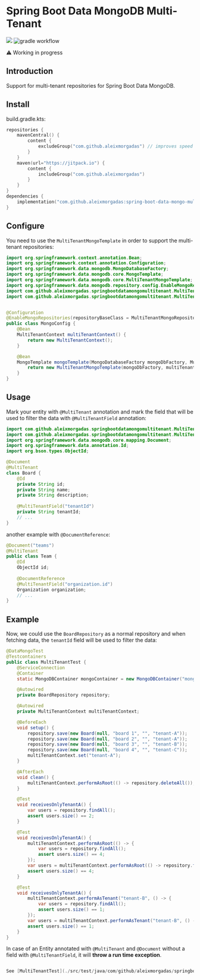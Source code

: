 # Spring Boot Data MongoDB Multi-Tenant

[![](https://jitpack.io/v/aleixmorgadas/spring-boot-data-mongo-multitenant.svg)](https://jitpack.io/#aleixmorgadas/spring-boot-data-mongo-multitenant)
![gradle workflow](https://github.com/aleixmorgadas/spring-boot-data-mongo-multitenant/actions/workflows/gradle.yml/badge.svg)

:warning: Working in progress

## Introduction

Support for multi-tenant repositories for Spring Boot Data MongoDB.

## Install

build.gradle.kts: 

```kotlin
repositories {
    mavenCentral() {
        content {
            excludeGroup("com.github.aleixmorgadas") // improves speed
        }
    }
    maven(url="https://jitpack.io") {
        content {
            includeGroup("com.github.aleixmorgadas")
        }
    }
}
dependencies {
    implementation("com.github.aleixmorgadas:spring-boot-data-mongo-multitenant:0.0.7")
}
```

## Configure

You need to use the `MultiTenantMongoTemplate` in order to support the multi-tenant repositories:

```java
import org.springframework.context.annotation.Bean;
import org.springframework.context.annotation.Configuration;
import org.springframework.data.mongodb.MongoDatabaseFactory;
import org.springframework.data.mongodb.core.MongoTemplate;
import org.springframework.data.mongodb.core.MultiTenantMongoTemplate;
import org.springframework.data.mongodb.repository.config.EnableMongoRepositories;
import com.github.aleixmorgadas.springbootdatamongomultitenant.MultiTenantContext;
import com.github.aleixmorgadas.springbootdatamongomultitenant.MultiTenantMongoRepository;


@Configuration
@EnableMongoRepositories(repositoryBaseClass = MultiTenantMongoRepository.class)
public class MongoConfig {
    @Bean
    MultiTenantContext multiTenantContext() {
        return new MultiTenantContext();
    }

    @Bean
    MongoTemplate mongoTemplate(MongoDatabaseFactory mongoDbFactory, MultiTenantContext multiTenantContext) {
        return new MultiTenantMongoTemplate(mongoDbFactory, multiTenantContext);
    }
}
```

## Usage

Mark your entity with `@MultiTenant` annotation and mark the field that will be used to filter the data with `@MultiTenantField` annotation:

```java
import com.github.aleixmorgadas.springbootdatamongomultitenant.MultiTenant;
import com.github.aleixmorgadas.springbootdatamongomultitenant.MultiTenantField;
import org.springframework.data.mongodb.core.mapping.Document;
import org.springframework.data.annotation.Id;
import org.bson.types.ObjectId;

@Document
@MultiTenant
class Board {
    @Id
    private String id;
    private String name;
    private String description;
    
    @MultiTenantField("tenantId")
    private String tenantId;
    // ...
}
```

another example with `@DocumentReference`:

```java
@Document("teams")
@MultiTenant
public class Team {
    @Id
    ObjectId id;
    
    @DocumentReference
    @MultiTenantField("organization.id")
    Organization organization;
    // ...
}
```

## Example

Now, we could use the `BoardRepository` as a normal repository and when fetching data, the `tenantId` field will be used to filter the data:

```java
@DataMongoTest
@Testcontainers
public class MultiTenantTest {
    @ServiceConnection
    @Container
    static MongoDBContainer mongoContainer = new MongoDBContainer("mongo:6.0.8");

    @Autowired
    private BoardRepository repository;

    @Autowired
    private MultiTenantContext multiTenantContext;

    @BeforeEach
    void setup() {
        repository.save(new Board(null, "board 1", "", "tenant-A"));
        repository.save(new Board(null, "board 2", "", "tenant-A"));
        repository.save(new Board(null, "board 3", "", "tenant-B"));
        repository.save(new Board(null, "board 4", "", "tenant-C"));
        multiTenantContext.set("tenant-A");
    }

    @AfterEach
    void clean() {
        multiTenantContext.performAsRoot(() -> repository.deleteAll());
    }

    @Test
    void receivesOnlyTenantA() {
        var users = repository.findAll();
        assert users.size() == 2;
    }

    @Test
    void receivesOnlyTenantA() {
        multiTenantContext.performAsRoot(() -> {
            var users = repository.findAll();
            assert users.size() == 4;
        });
        var users = multiTenantContext.performAsRoot(() -> repository.findAll());
        assert users.size() == 4;
    }

    @Test
    void receivesOnlyTenantA() {
        multiTenantContext.performAsTenant("tenant-B", () -> {
            var users = repository.findAll();
            assert users.size() == 1;
        });
        var users = multiTenantContext.performAsTenant("tenant-B", () -> repository.findAll());
        assert users.size() == 1;
    }
}
```


In case of an Entity annotated with `@MultiTenant` and `@Document` without a field with `@MultiTenantField`, it will **throw a run time exception**. 

```java

See [MultiTenantTest](./src/test/java/com/github/aleixmorgadas/springbootdatamongomultitenant/MultiTenantTest.java) for more examples.
